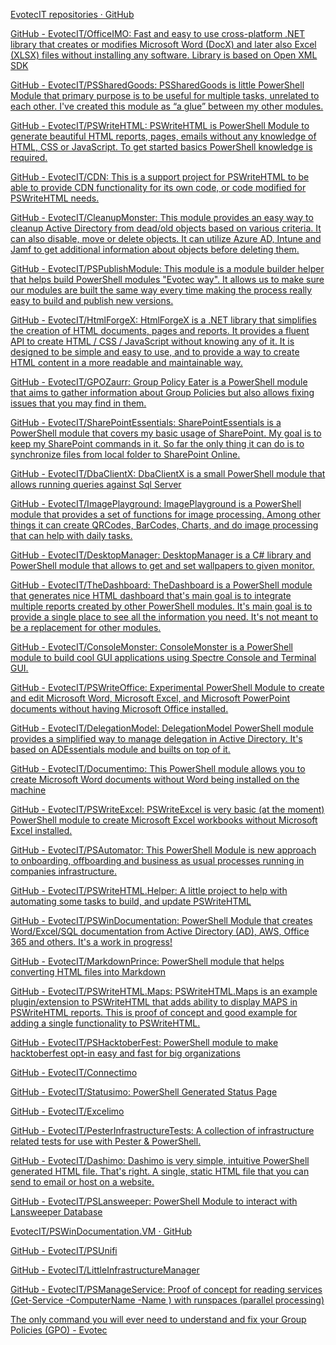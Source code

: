 
[EvotecIT repositories · GitHub](https://github.com/orgs/EvotecIT/repositories?page=4)

[GitHub - EvotecIT/OfficeIMO: Fast and easy to use cross-platform .NET library that creates or modifies Microsoft Word (DocX) and later also Excel (XLSX) files without installing any software. Library is based on Open XML SDK](https://github.com/EvotecIT/OfficeIMO)

[GitHub - EvotecIT/PSSharedGoods: PSSharedGoods is little PowerShell Module that primary purpose is to be useful for multiple tasks, unrelated to each other. I've created this module as “a glue” between my other modules.](https://github.com/EvotecIT/PSSharedGoods)

[GitHub - EvotecIT/PSWriteHTML: PSWriteHTML is PowerShell Module to generate beautiful HTML reports, pages, emails without any knowledge of HTML, CSS or JavaScript. To get started basics PowerShell knowledge is required.](https://github.com/EvotecIT/PSWriteHTML)

[GitHub - EvotecIT/CDN: This is a support project for PSWriteHTML to be able to provide CDN functionality for its own code, or code modified for PSWriteHTML needs.](https://github.com/EvotecIT/CDN)

[GitHub - EvotecIT/CleanupMonster: This module provides an easy way to cleanup Active Directory from dead/old objects based on various criteria. It can also disable, move or delete objects. It can utilize Azure AD, Intune and Jamf to get additional information about objects before deleting them.](https://github.com/EvotecIT/CleanupMonster)

[GitHub - EvotecIT/PSPublishModule: This module is a module builder helper that helps build PowerShell modules "Evotec way". It allows us to make sure our modules are built the same way every time making the process really easy to build and publish new versions.](https://github.com/EvotecIT/PSPublishModule)

[GitHub - EvotecIT/HtmlForgeX: HtmlForgeX is a .NET library that simplifies the creation of HTML documents, pages and reports. It provides a fluent API to create HTML / CSS / JavaScript without knowing any of it. It is designed to be simple and easy to use, and to provide a way to create HTML content in a more readable and maintainable way.](https://github.com/EvotecIT/HtmlForgeX)

[GitHub - EvotecIT/GPOZaurr: Group Policy Eater is a PowerShell module that aims to gather information about Group Policies but also allows fixing issues that you may find in them.](https://github.com/EvotecIT/GPOZaurr)

[GitHub - EvotecIT/SharePointEssentials: SharePointEssentials is a PowerShell module that covers my basic usage of SharePoint. My goal is to keep my SharePoint commands in it. So far the only thing it can do is to synchronize files from local folder to SharePoint Online.](https://github.com/EvotecIT/SharePointEssentials)

[GitHub - EvotecIT/DbaClientX: DbaClientX is a small PowerShell module that allows running queries against Sql Server](https://github.com/EvotecIT/DbaClientX)

[GitHub - EvotecIT/ImagePlayground: ImagePlayground is a PowerShell module that provides a set of functions for image processing. Among other things it can create QRCodes, BarCodes, Charts, and do image processing that can help with daily tasks.](https://github.com/EvotecIT/ImagePlayground)

[GitHub - EvotecIT/DesktopManager: DesktopManager is a C# library and PowerShell module that allows to get and set wallpapers to given monitor.](https://github.com/EvotecIT/DesktopManager)

[GitHub - EvotecIT/TheDashboard: TheDashboard is a PowerShell module that generates nice HTML dashboard that's main goal is to integrate multiple reports created by other PowerShell modules. It's main goal is to provide a single place to see all the information you need. It's not meant to be a replacement for other modules.](https://github.com/EvotecIT/TheDashboard)

[GitHub - EvotecIT/ConsoleMonster: ConsoleMonster is a PowerShell module to build cool GUI applications using Spectre Console and Terminal GUI.](https://github.com/EvotecIT/ConsoleMonster)

[GitHub - EvotecIT/PSWriteOffice: Experimental PowerShell Module to create and edit Microsoft Word, Microsoft Excel, and Microsoft PowerPoint documents without having Microsoft Office installed.](https://github.com/EvotecIT/PSWriteOffice)

[GitHub - EvotecIT/DelegationModel: DelegationModel PowerShell module provides a simplified way to manage delegation in Active Directory. It's based on ADEssentials module and builts on top of it.](https://github.com/EvotecIT/DelegationModel)

[GitHub - EvotecIT/Documentimo: This PowerShell module allows you to create Microsoft Word documents without Word being installed on the machine](https://github.com/EvotecIT/Documentimo)

[GitHub - EvotecIT/PSWriteExcel: PSWriteExcel is very basic (at the moment) PowerShell module to create Microsoft Excel workbooks without Microsoft Excel installed.](https://github.com/EvotecIT/PSWriteExcel)

[GitHub - EvotecIT/PSAutomator: This PowerShell Module is new approach to onboarding, offboarding and business as usual processes running in companies infrastructure.](https://github.com/EvotecIT/PSAutomator)

[GitHub - EvotecIT/PSWriteHTML.Helper: A little project to help with automating some tasks to build, and update PSWriteHTML](https://github.com/EvotecIT/PSWriteHTML.Helper)

[GitHub - EvotecIT/PSWinDocumentation: PowerShell Module that creates Word/Excel/SQL documentation from Active Directory (AD), AWS, Office 365 and others. It's a work in progress!](https://github.com/EvotecIT/PSWinDocumentation)

[GitHub - EvotecIT/MarkdownPrince: PowerShell module that helps converting HTML files into Markdown](https://github.com/EvotecIT/MarkdownPrince)

[GitHub - EvotecIT/PSWriteHTML.Maps: PSWriteHTML.Maps is an example plugin/extension to PSWriteHTML that adds ability to display MAPS in PSWriteHTML reports. This is proof of concept and good example for adding a single functionality to PSWriteHTML.](https://github.com/EvotecIT/PSWriteHTML.Maps)

[GitHub - EvotecIT/PSHacktoberFest: PowerShell module to make hacktoberfest opt-in easy and fast for big organizations](https://github.com/EvotecIT/PSHacktoberFest)

[GitHub - EvotecIT/Connectimo](https://github.com/EvotecIT/Connectimo)

[GitHub - EvotecIT/Statusimo: PowerShell Generated Status Page](https://github.com/EvotecIT/Statusimo)

[GitHub - EvotecIT/Excelimo](https://github.com/EvotecIT/Excelimo)

[GitHub - EvotecIT/PesterInfrastructureTests: A collection of infrastructure related tests for use with Pester & PowerShell.](https://github.com/EvotecIT/PesterInfrastructureTests)

[GitHub - EvotecIT/Dashimo: Dashimo is very simple, intuitive PowerShell generated HTML file. That's right. A single, static HTML file that you can send to email or host on a website.](https://github.com/EvotecIT/Dashimo)

[GitHub - EvotecIT/PSLansweeper: PowerShell Module to interact with Lansweeper Database](https://github.com/EvotecIT/PSLansweeper)

[EvotecIT/PSWinDocumentation.VM · GitHub](https://github.com/EvotecIT/PSWinDocumentation.VM)

[GitHub - EvotecIT/PSUnifi](https://github.com/EvotecIT/PSUnifi)

[GitHub - EvotecIT/LittleInfrastructureManager](https://github.com/EvotecIT/LittleInfrastructureManager)

[GitHub - EvotecIT/PSManageService: Proof of concept for reading services (Get-Service -ComputerName -Name ) with runspaces (parallel processing)](https://github.com/EvotecIT/PSManageService)

[The only command you will ever need to understand and fix your Group Policies (GPO) - Evotec](https://evotec.xyz/the-only-command-you-will-ever-need-to-understand-and-fix-your-group-policies-gpo/)
